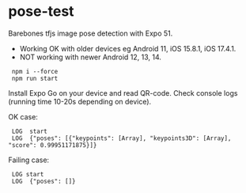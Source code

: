 # pose-test

Barebones tfjs image pose detection with Expo 51.

- Working OK with older devices eg Android 11, iOS 15.8.1, iOS 17.4.1. 
- NOT working with newer Android 12, 13, 14.

```
 npm i --force
 npm run start
```

Install Expo Go on your device and read QR-code. Check console logs (running time 10-20s depending on device).

OK case:
```
 LOG  start
 LOG  {"poses": [{"keypoints": [Array], "keypoints3D": [Array], "score": 0.99951171875}]}
```
Failing case:
```
 LOG start
 LOG  {"poses": []}
```
